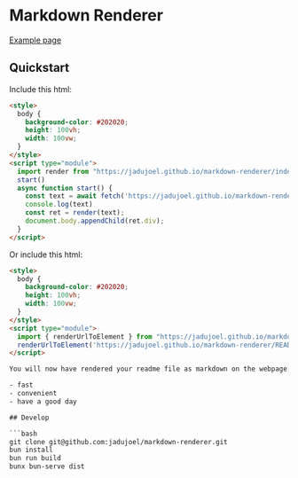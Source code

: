 # Markdown Renderer

[Example page](https://jadujoel.github.io/markdown-renderer/)

## Quickstart

Include this html:

```html
<style>
  body {
    background-color: #202020;
    height: 100vh;
    width: 100vw;
  }
</style>
<script type="module">
  import render from "https://jadujoel.github.io/markdown-renderer/index.js"
  start()
  async function start() {
    const text = await fetch('https://jadujoel.github.io/markdown-renderer/README.md').then(response => response.text());
    console.log(text)
    const ret = render(text);
    document.body.appendChild(ret.div);
  }
</script>
```

Or include this html:

```html
<style>
  body {
    background-color: #202020;
    height: 100vh;
    width: 100vw;
  }
</style>
<script type="module">
  import { renderUrlToElement } from "https://jadujoel.github.io/markdown-renderer/index.js"
  renderUrlToElement('https://jadujoel.github.io/markdown-renderer/README.md', document.body);
</script>

You will now have rendered your readme file as markdown on the webpage.

- fast
- convenient
- have a good day

## Develop

```bash
git clone git@github.com:jadujoel/markdown-renderer.git
bun install
bun run build
bunx bun-serve dist
```
